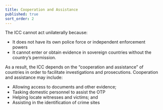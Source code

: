 ```yaml
---
title: Cooperation and Assistance
published: true
sort_order: 2
---
```



The ICC cannot act unilaterally because:

* It does not have its own police force or independent enforcement powers
* It cannot enter or obtain evidence in sovereign countries without the country’s permission.


As a result, the ICC depends on the “cooperation and assistance” of countries in order to facilitate investigations and prosecutions. Cooperation and assistance may include:

* Allowing access to documents and other evidence;
* Tasking domestic personnel to assist the OTP
* Helping locate witnesses and victims; and
* Assisting in the identification of crime sites
